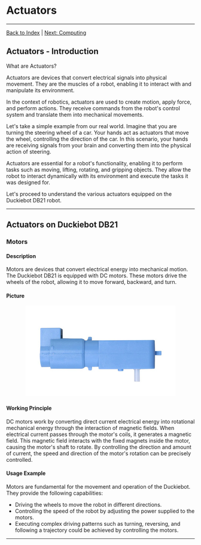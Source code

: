 # Actuators

---

[Back to Index](README.md) | [Next: Computing](computing.md)

## Actuators - Introduction

What are Actuators?

Actuators are devices that convert electrical signals into physical movement. 
They are the muscles of a robot, enabling it to interact with and manipulate its environment. 

In the context of robotics, actuators are used to create motion, apply force, and perform actions. 
They receive commands from the robot's control system and translate them into mechanical movements.

Let's take a simple example from our real world.
Imagine that you are turning the steering wheel of a car. 
Your hands act as actuators that move the wheel, controlling the direction of the car. 
In this scenario, your hands are receiving signals from your brain and converting them into the physical action of steering.

Actuators are essential for a robot's functionality, enabling it to perform tasks such as moving, lifting, rotating, and gripping objects. They allow the robot to interact dynamically with its environment and execute the tasks it was designed for.

Let's proceed to understand the various actuators equipped on the Duckiebot DB21 robot.

---

## Actuators on Duckiebot DB21

### Motors

#### Description

Motors are devices that convert electrical energy into mechanical motion.
The Duckiebot DB21 is equipped with DC motors.
These motors drive the wheels of the robot, allowing it to move forward, backward, and turn.

#### Picture

<div align="center">
<img src="images/motor.jpg" alt="Motor Picture">
</div>

#### Working Principle

DC motors work by converting direct current electrical energy into rotational mechanical energy through the interaction of magnetic fields. 
When electrical current passes through the motor's coils, it generates a magnetic field. 
This magnetic field interacts with the fixed magnets inside the motor, causing the motor's shaft to rotate. 
By controlling the direction and amount of current, the speed and direction of the motor's rotation can be precisely controlled.

#### Usage Example

Motors are fundamental for the movement and operation of the Duckiebot. They provide the following capabilities:

- Driving the wheels to move the robot in different directions.
- Controlling the speed of the robot by adjusting the power supplied to the motors.
- Executing complex driving patterns such as turning, reversing, and following a trajectory could be achieved by controlling the motors.

---



